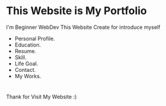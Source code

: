 # This Website is My Portfolio
I'm Beginner WebDev This Website Create for 
introduce myself 
* Personal Profile.
* Education.
* Resume.
* Skill.
* Life Goal.
* Contact.
* My Works.
#
Thank for Visit My Website :)
